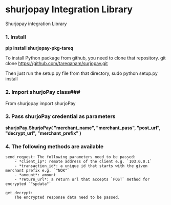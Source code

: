 # shurjopay Integration Library 
Shurjopay integration Library 


### 1. Install
    
   
  **pip install shurjopay-pkg-tareq**

  To install Python package from github, you need to clone that repository.
  git clone https://github.com/tareqanam/surjopay.git
   
  Then just run the setup.py file from that directory,
  sudo python setup.py install
    
### 2. Import shurjoPay class###

  From shurjopay import shurjoPay
   
### 3. Pass shurjoPay credential as parameters ###
    
  **shurjoPay.ShurjoPay(
      "merchant_name", 
      "merchant_pass", 
      "post_url", 
      "decrypt_url", 
      "merchant_prefix"
      )**
    
### 4. The following methods are available ##

    send_request: The following parameters need to be passed:
        - *client_ip*: remote address of the client e.g. `103.0.0.1`
        - *transaction_id*: a unique id that starts with the given merchant prefix e.g. `"NOK"`
        - *amount*: amount
        - *return_url*: a return url that accepts `POST` method for encrypted `"spdata"` 
    
    get_decrypt: 
        The encrypted response data need to be passed.